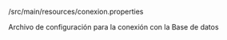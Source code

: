 /src/main/resources/conexion.properties

Archivo de configuración para la conexión con la Base de datos

